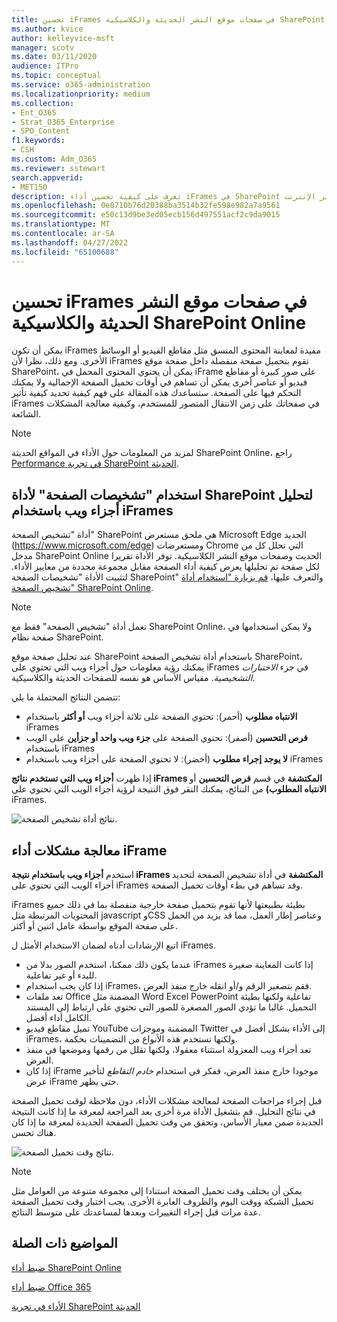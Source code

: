 ```yaml
---
title: تحسين iFrames في صفحات موقع النشر الحديثة والكلاسيكية SharePoint Online
ms.author: kvice
author: kelleyvice-msft
manager: scotv
ms.date: 03/11/2020
audience: ITPro
ms.topic: conceptual
ms.service: o365-administration
ms.localizationpriority: medium
ms.collection:
- Ent_O365
- Strat_O365_Enterprise
- SPO_Content
f1.keywords:
- CSH
ms.custom: Adm_O365
ms.reviewer: sstewart
search.appverid:
- MET150
description: تعرف على كيفية تحسين أداء iFrames في SharePoint صفحات موقع النشر الحديثة والكلاسيكية عبر الإنترنت.
ms.openlocfilehash: 0e8710b76d20388ba3514b32fe598e982a7a9561
ms.sourcegitcommit: e50c13d9be3ed05ecb156d497551acf2c9da9015
ms.translationtype: MT
ms.contentlocale: ar-SA
ms.lasthandoff: 04/27/2022
ms.locfileid: "65100688"
---
```

# <a name="optimize-iframes-in-sharepoint-online-modern-and-classic-publishing-site-pages"></a>تحسين iFrames في صفحات موقع النشر الحديثة والكلاسيكية SharePoint Online

يمكن أن تكون iFrames مفيدة لمعاينة المحتوى المنسق مثل مقاطع الفيديو أو الوسائط الأخرى. ومع ذلك، نظرا لأن iFrames تقوم بتحميل صفحة منفصلة داخل صفحة موقع SharePoint، يمكن أن يحتوي المحتوى المحمل في iFrame على صور كبيرة أو مقاطع فيديو أو عناصر أخرى يمكن أن تساهم في أوقات تحميل الصفحة الإجمالية ولا يمكنك التحكم فيها على الصفحة. ستساعدك هذه المقالة على فهم كيفية تحديد كيفية تأثير iFrames في صفحاتك على زمن الانتقال المتصور للمستخدم، وكيفية معالجة المشكلات الشائعة.

>[!NOTE]
>لمزيد من المعلومات حول الأداء في المواقع الحديثة SharePoint Online، راجع [Performance في تجربة SharePoint الحديثة](/sharepoint/modern-experience-performance).

## <a name="use-the-page-diagnostics-for-sharepoint-tool-to-analyze-web-parts-using-iframes"></a>استخدام "تشخيصات الصفحة" لأداة SharePoint لتحليل أجزاء ويب باستخدام iFrames

أداة "تشخيص الصفحة" SharePoint هي ملحق مستعرض Microsoft Edge الجديد (https://www.microsoft.com/edge) ومستعرضات Chrome التي تحلل كل من مدخل SharePoint Online الحديث وصفحات موقع النشر الكلاسيكية. توفر الأداة تقريرا لكل صفحة تم تحليلها يعرض كيفية أداء الصفحة مقابل مجموعة محددة من معايير الأداء. لتثبيت الأداة "تشخيصات الصفحة SharePoint" والتعرف عليها، [قم بزيارة "استخدام أداة تشخيص الصفحة" SharePoint Online](page-diagnostics-for-spo.md).

>[!NOTE]
>تعمل أداة "تشخيص الصفحة" فقط مع SharePoint Online، ولا يمكن استخدامها في صفحة نظام SharePoint.

عند تحليل صفحة موقع SharePoint باستخدام أداة تشخيص الصفحة SharePoint، يمكنك رؤية معلومات حول أجزاء ويب التي تحتوي على iFrames في جزء _الاختبارات التشخيصية_. مقياس الأساس هو نفسه للصفحات الحديثة والكلاسيكية.

تتضمن النتائج المحتملة ما يلي:

- **الانتباه مطلوب** (أحمر): تحتوي الصفحة على ثلاثة أجزاء ويب **أو أكثر** باستخدام iFrames
- **فرص التحسين** (أصفر): تحتوي الصفحة على **جزء ويب واحد أو جزأين** على الويب باستخدام iFrames
- **لا يوجد إجراء مطلوب** (أخضر): لا تحتوي الصفحة على أجزاء ويب باستخدام iFrames

إذا ظهرت **أجزاء ويب التي تستخدم نتائج iFrames المكتشفة** في قسم **فرص التحسين** أو **الانتباه المطلوب)** من النتائج، يمكنك النقر فوق النتيجة لرؤية أجزاء الويب التي تحتوي على iFrames.

![نتائج أداة تشخيص الصفحة.](../media/modern-portal-optimization/pagediag-iframe-yellow.png)

## <a name="remediate-iframe-performance-issues"></a>معالجة مشكلات أداء iFrame

استخدم **أجزاء ويب باستخدام نتيجة iFrames المكتشفة** في أداة تشخيص الصفحة لتحديد أجزاء الويب التي تحتوي على iFrames وقد تساهم في بطء أوقات تحميل الصفحة.

iFrames بطيئة بطبيعتها لأنها تقوم بتحميل صفحة خارجية منفصلة بما في ذلك جميع المحتويات المرتبطة مثل javascript وCSS وعناصر إطار العمل، مما قد يزيد من الحمل على صفحة الموقع بواسطة عامل اثنين أو أكثر.

اتبع الإرشادات أدناه لضمان الاستخدام الأمثل ل iFrames.

- عندما يكون ذلك ممكنا، استخدم الصور بدلا من iFrames إذا كانت المعاينة صغيرة للبدء أو غير تفاعلية.
- إذا كان يجب استخدام iFrames، فقم بتصغير الرقم و/أو انقله خارج منفذ العرض.
- تعد ملفات Office المضمنة مثل Word Excel PowerPoint تفاعلية ولكنها بطيئة التحميل. غالبا ما تؤدي الصور المصغرة للصور التي تحتوي على ارتباط إلى المستند الكامل أداء أفضل.
- تميل مقاطع فيديو YouTube المضمنة وموجزات Twitter إلى الأداء بشكل أفضل في iFrames، ولكنها تستخدم هذه الأنواع من التضمينات بحكمة.
- تعد أجزاء ويب المعزولة استثناء معقولا، ولكنها تقلل من رقمها وموضعها في منفذ العرض.
- إذا كان iFrame موجودا خارج منفذ العرض، ففكر في استخدام _خادم التقاطع_ لتأخير عرض iFrame حتى يظهر.

قبل إجراء مراجعات الصفحة لمعالجة مشكلات الأداء، دون ملاحظة لوقت تحميل الصفحة في نتائج التحليل. قم بتشغيل الأداة مرة أخرى بعد المراجعة لمعرفة ما إذا كانت النتيجة الجديدة ضمن معيار الأساس، وتحقق من وقت تحميل الصفحة الجديدة لمعرفة ما إذا كان هناك تحسن.

![نتائج وقت تحميل الصفحة.](../media/modern-portal-optimization/pagediag-page-load-time.png)

>[!NOTE]
>يمكن أن يختلف وقت تحميل الصفحة استنادا إلى مجموعة متنوعة من العوامل مثل تحميل الشبكة ووقت اليوم والظروف العابرة الأخرى. يجب اختبار وقت تحميل الصفحة عدة مرات قبل إجراء التغييرات وبعدها لمساعدتك على متوسط النتائج.

## <a name="related-topics"></a>المواضيع ذات الصلة

[ضبط أداء SharePoint Online](tune-sharepoint-online-performance.md)

[ضبط أداء Office 365](tune-microsoft-365-performance.md)

[الأداء في تجربة SharePoint الحديثة](/sharepoint/modern-experience-performance)